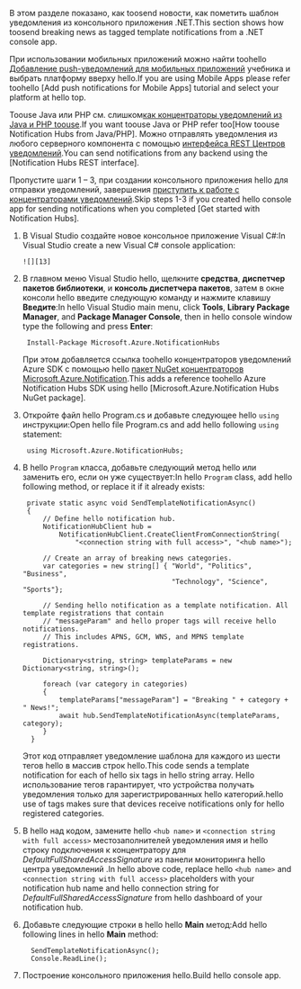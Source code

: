 
<span data-ttu-id="0aeb9-101">В этом разделе показано, как toosend новости, как пометить шаблон уведомления из консольного приложения .NET.</span><span class="sxs-lookup"><span data-stu-id="0aeb9-101">This section shows how toosend breaking news as tagged template notifications from a .NET console app.</span></span>

<span data-ttu-id="0aeb9-102">При использовании мобильных приложений можно найти toohello [Добавление push-уведомлений для мобильных приложений] учебника и выбрать платформу вверху hello.</span><span class="sxs-lookup"><span data-stu-id="0aeb9-102">If you are using Mobile Apps please refer toohello [Add push notifications for Mobile Apps] tutorial and select your platform at hello top.</span></span>

<span data-ttu-id="0aeb9-103">Toouse Java или PHP см. слишком[как концентраторы уведомлений из Java и PHP toouse].</span><span class="sxs-lookup"><span data-stu-id="0aeb9-103">If you want toouse Java or PHP refer too[How toouse Notification Hubs from Java/PHP].</span></span> <span data-ttu-id="0aeb9-104">Можно отправлять уведомления из любого серверного компонента с помощью [интерфейса REST Центров уведомлений].</span><span class="sxs-lookup"><span data-stu-id="0aeb9-104">You can send notifications from any backend using the [Notification Hubs REST interface].</span></span>

<span data-ttu-id="0aeb9-105">Пропустите шаги 1 – 3, при создании консольного приложения hello для отправки уведомлений, завершения [приступить к работе с концентраторами уведомлений].</span><span class="sxs-lookup"><span data-stu-id="0aeb9-105">Skip steps 1-3 if you created hello console app for sending notifications when you completed [Get started with Notification Hubs].</span></span>

1. <span data-ttu-id="0aeb9-106">В Visual Studio создайте новое консольное приложение Visual C#:</span><span class="sxs-lookup"><span data-stu-id="0aeb9-106">In Visual Studio create a new Visual C# console application:</span></span>
   
       ![][13]
2. <span data-ttu-id="0aeb9-107">В главном меню Visual Studio hello, щелкните **средства**, **диспетчер пакетов библиотеки**, и **консоль диспетчера пакетов**, затем в окне консоли hello введите следующую команду и нажмите клавишу **Введите**:</span><span class="sxs-lookup"><span data-stu-id="0aeb9-107">In hello Visual Studio main menu, click **Tools**, **Library Package Manager**, and **Package Manager Console**, then in hello console window type the  following and press **Enter**:</span></span>
   
        Install-Package Microsoft.Azure.NotificationHubs
   
    <span data-ttu-id="0aeb9-108">При этом добавляется ссылка toohello концентраторов уведомлений Azure SDK с помощью hello [пакет NuGet концентраторов Microsoft.Azure.Notification].</span><span class="sxs-lookup"><span data-stu-id="0aeb9-108">This adds a reference toohello Azure Notification Hubs SDK using hello [Microsoft.Azure.Notification Hubs NuGet package].</span></span>
3. <span data-ttu-id="0aeb9-109">Откройте файл hello Program.cs и добавьте следующее hello `using` инструкции:</span><span class="sxs-lookup"><span data-stu-id="0aeb9-109">Open hello file Program.cs and add hello following `using` statement:</span></span>
   
        using Microsoft.Azure.NotificationHubs;
4. <span data-ttu-id="0aeb9-110">В hello `Program` класса, добавьте следующий метод hello или заменить его, если он уже существует:</span><span class="sxs-lookup"><span data-stu-id="0aeb9-110">In hello `Program` class, add hello following method, or replace it if it already exists:</span></span>
   
        private static async void SendTemplateNotificationAsync()
        {
            // Define hello notification hub.
            NotificationHubClient hub =
                NotificationHubClient.CreateClientFromConnectionString(
                    "<connection string with full access>", "<hub name>");
   
            // Create an array of breaking news categories.
            var categories = new string[] { "World", "Politics", "Business",
                                            "Technology", "Science", "Sports"};
   
            // Sending hello notification as a template notification. All template registrations that contain
            // "messageParam" and hello proper tags will receive hello notifications.
            // This includes APNS, GCM, WNS, and MPNS template registrations.
   
            Dictionary<string, string> templateParams = new Dictionary<string, string>();
   
            foreach (var category in categories)
            {
                templateParams["messageParam"] = "Breaking " + category + " News!";
                await hub.SendTemplateNotificationAsync(templateParams, category);
            }
         }
   
    <span data-ttu-id="0aeb9-111">Этот код отправляет уведомление шаблона для каждого из шести тегов hello в массив строк hello.</span><span class="sxs-lookup"><span data-stu-id="0aeb9-111">This code sends a template notification for each of hello six tags in hello string array.</span></span> <span data-ttu-id="0aeb9-112">Hello использование тегов гарантирует, что устройства получать уведомления только для зарегистрированных hello категорий.</span><span class="sxs-lookup"><span data-stu-id="0aeb9-112">hello use of tags makes sure that devices receive notifications only for hello registered categories.</span></span>
5. <span data-ttu-id="0aeb9-113">В hello над кодом, замените hello `<hub name>` и `<connection string with full access>` местозаполнителей уведомления имя и hello строку подключения к концентратору для *DefaultFullSharedAccessSignature* из панели мониторинга hello центра уведомлений .</span><span class="sxs-lookup"><span data-stu-id="0aeb9-113">In hello above code, replace hello `<hub name>` and `<connection string with full access>` placeholders with your notification hub name and hello connection  string for *DefaultFullSharedAccessSignature* from hello dashboard of your notification hub.</span></span>
6. <span data-ttu-id="0aeb9-114">Добавьте следующие строки в hello hello **Main** метод:</span><span class="sxs-lookup"><span data-stu-id="0aeb9-114">Add hello following lines in hello **Main** method:</span></span>
   
         SendTemplateNotificationAsync();
         Console.ReadLine();
7. <span data-ttu-id="0aeb9-115">Построение консольного приложения hello.</span><span class="sxs-lookup"><span data-stu-id="0aeb9-115">Build hello console app.</span></span>

<!-- Images. -->
[13]: ./media/notification-hubs-back-end/notification-hub-create-console-app.png

<!-- URLs. -->
[приступить к работе с концентраторами уведомлений]: ../articles/notification-hubs/notification-hubs-windows-store-dotnet-get-started-wns-push-notification.md
[интерфейса REST Центров уведомлений]: http://msdn.microsoft.com/library/windowsazure/dn223264.aspx (REST API Центров уведомлений)
[Добавление push-уведомлений для мобильных приложений]: ../articles/app-service-mobile/app-service-mobile-windows-store-dotnet-get-started-push.md
[как концентраторы уведомлений из Java и PHP toouse]: ../articles/notification-hubs/notification-hubs-java-push-notification-tutorial.md
[пакет NuGet концентраторов Microsoft.Azure.Notification]: http://www.nuget.org/packages/Microsoft.Azure.NotificationHubs/ (Центры уведомлений Microsoft Azure 1.0.7)
